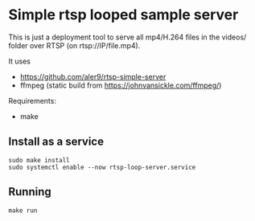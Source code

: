 # Simple rtsp looped sample server

This is just a deployment tool to serve all mp4/H.264 files in the videos/ folder over RTSP (on rtsp://IP/file.mp4).

It uses
* https://github.com/aler9/rtsp-simple-server
* ffmpeg (static build from https://johnvansickle.com/ffmpeg/)

Requirements:
* make

## Install as a service

```
sudo make install
sudo systemctl enable --now rtsp-loop-server.service
```

## Running

```
make run
```
